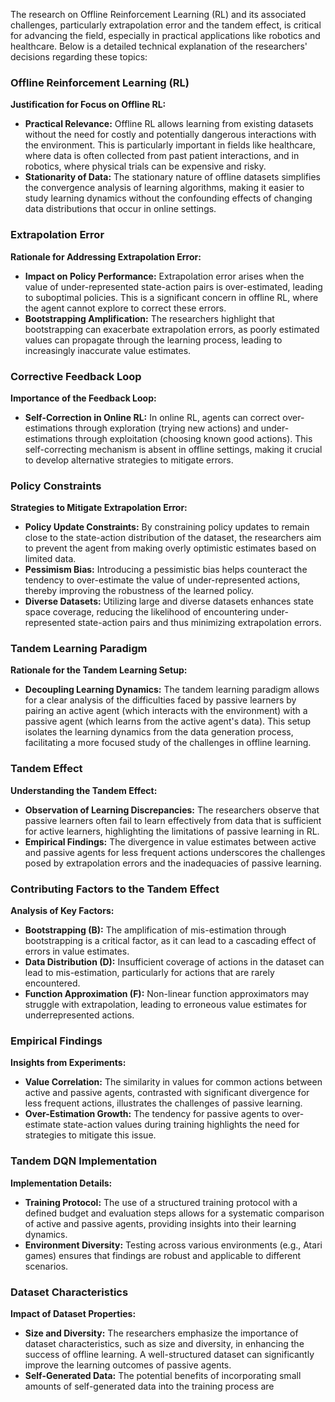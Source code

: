 The research on Offline Reinforcement Learning (RL) and its associated challenges, particularly extrapolation error and the tandem effect, is critical for advancing the field, especially in practical applications like robotics and healthcare. Below is a detailed technical explanation of the researchers' decisions regarding these topics:

### Offline Reinforcement Learning (RL)

**Justification for Focus on Offline RL:**
- **Practical Relevance:** Offline RL allows learning from existing datasets without the need for costly and potentially dangerous interactions with the environment. This is particularly important in fields like healthcare, where data is often collected from past patient interactions, and in robotics, where physical trials can be expensive and risky.
- **Stationarity of Data:** The stationary nature of offline datasets simplifies the convergence analysis of learning algorithms, making it easier to study learning dynamics without the confounding effects of changing data distributions that occur in online settings.

### Extrapolation Error

**Rationale for Addressing Extrapolation Error:**
- **Impact on Policy Performance:** Extrapolation error arises when the value of under-represented state-action pairs is over-estimated, leading to suboptimal policies. This is a significant concern in offline RL, where the agent cannot explore to correct these errors.
- **Bootstrapping Amplification:** The researchers highlight that bootstrapping can exacerbate extrapolation errors, as poorly estimated values can propagate through the learning process, leading to increasingly inaccurate value estimates.

### Corrective Feedback Loop

**Importance of the Feedback Loop:**
- **Self-Correction in Online RL:** In online RL, agents can correct over-estimations through exploration (trying new actions) and under-estimations through exploitation (choosing known good actions). This self-correcting mechanism is absent in offline settings, making it crucial to develop alternative strategies to mitigate errors.

### Policy Constraints

**Strategies to Mitigate Extrapolation Error:**
- **Policy Update Constraints:** By constraining policy updates to remain close to the state-action distribution of the dataset, the researchers aim to prevent the agent from making overly optimistic estimates based on limited data.
- **Pessimism Bias:** Introducing a pessimistic bias helps counteract the tendency to over-estimate the value of under-represented actions, thereby improving the robustness of the learned policy.
- **Diverse Datasets:** Utilizing large and diverse datasets enhances state space coverage, reducing the likelihood of encountering under-represented state-action pairs and thus minimizing extrapolation errors.

### Tandem Learning Paradigm

**Rationale for the Tandem Learning Setup:**
- **Decoupling Learning Dynamics:** The tandem learning paradigm allows for a clear analysis of the difficulties faced by passive learners by pairing an active agent (which interacts with the environment) with a passive agent (which learns from the active agent's data). This setup isolates the learning dynamics from the data generation process, facilitating a more focused study of the challenges in offline learning.

### Tandem Effect

**Understanding the Tandem Effect:**
- **Observation of Learning Discrepancies:** The researchers observe that passive learners often fail to learn effectively from data that is sufficient for active learners, highlighting the limitations of passive learning in RL.
- **Empirical Findings:** The divergence in value estimates between active and passive agents for less frequent actions underscores the challenges posed by extrapolation errors and the inadequacies of passive learning.

### Contributing Factors to the Tandem Effect

**Analysis of Key Factors:**
- **Bootstrapping (B):** The amplification of mis-estimation through bootstrapping is a critical factor, as it can lead to a cascading effect of errors in value estimates.
- **Data Distribution (D):** Insufficient coverage of actions in the dataset can lead to mis-estimation, particularly for actions that are rarely encountered.
- **Function Approximation (F):** Non-linear function approximators may struggle with extrapolation, leading to erroneous value estimates for underrepresented actions.

### Empirical Findings

**Insights from Experiments:**
- **Value Correlation:** The similarity in values for common actions between active and passive agents, contrasted with significant divergence for less frequent actions, illustrates the challenges of passive learning.
- **Over-Estimation Growth:** The tendency for passive agents to over-estimate state-action values during training highlights the need for strategies to mitigate this issue.

### Tandem DQN Implementation

**Implementation Details:**
- **Training Protocol:** The use of a structured training protocol with a defined budget and evaluation steps allows for a systematic comparison of active and passive agents, providing insights into their learning dynamics.
- **Environment Diversity:** Testing across various environments (e.g., Atari games) ensures that findings are robust and applicable to different scenarios.

### Dataset Characteristics

**Impact of Dataset Properties:**
- **Size and Diversity:** The researchers emphasize the importance of dataset characteristics, such as size and diversity, in enhancing the success of offline learning. A well-structured dataset can significantly improve the learning outcomes of passive agents.
- **Self-Generated Data:** The potential benefits of incorporating small amounts of self-generated data into the training process are